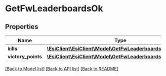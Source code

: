 # GetFwLeaderboardsOk

## Properties
Name | Type | Description | Notes
------------ | ------------- | ------------- | -------------
**kills** | [**\EsiClient\EsiClient\Model\GetFwLeaderboardsKills**](GetFwLeaderboardsKills.md) |  | 
**victory_points** | [**\EsiClient\EsiClient\Model\GetFwLeaderboardsVictoryPoints**](GetFwLeaderboardsVictoryPoints.md) |  | 

[[Back to Model list]](../README.md#documentation-for-models) [[Back to API list]](../README.md#documentation-for-api-endpoints) [[Back to README]](../README.md)


